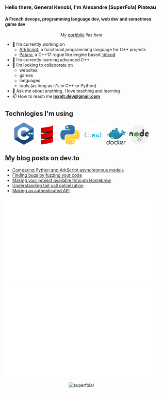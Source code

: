 ### Hello there, General Kenobi, I'm Alexandre (SuperFola) Plateau
#### A French devops, programming language dev, web dev and sometimes game dev

<p align="center">
    <i>My <a href="https://superfola.github.io/">portfolio</a> lies here</i>
</p>

<p>
    <ul>
        <li>🔭 I’m currently working on
            <ul>
                <li><a href=https://github.com/ArkScript-lang/Ark>ArkScript</a>, a functional programming language for C++ projects</li>
                <li><a href=https://github.com/SuperFola/Pataro>Pataro</a>, a C++17 rogue like engine based <a href=https://github.com/libtcod/libtcod>libtcod</a></li>
            </ul>
        </li>
        <li>🌱 I’m currently learning advanced C++</li>
        <li>👯 I’m looking to collaborate on
            <ul>
                <li>websites</li>
                <li>games</li>
                <li>languages</li>
                <li>tools (as long as it's in C++ or Python)</li>
            </ul>
        </li>
        <li>💬 Ask me about anything, I love teaching and learning</li>
        <li>📫 How to reach me <strong><a href=mailto:lexplt.dev@gmail.com>lexplt.dev@gmail.com</a></strong></li>
    </ul>
</p>

## Technlogies I'm using
<p align="center">
    <img width="64px" src="images/cpp-lang.png" />&nbsp;&nbsp;
    <img width="64px" src="images/scala.png" />&nbsp;&nbsp;
    <img width="64px" src="images/python-lang.png" />&nbsp;&nbsp;
    <img width="64px" src="images/ArkTransparent-by-mazz.png" />&nbsp;&nbsp;
    <img width="64px" src="images/docker.png" />&nbsp;&nbsp;
    <img width="64px" src="images/nodejs.png" />
</p>

## My blog posts on dev.to
<!-- BLOG-POST-LIST:START -->
- [Comparing Python and ArkScript asynchronous models](https://dev.to/lexplt/comparing-python-and-arkscript-asynchronous-models-3l60)
- [Finding bugs by fuzzing your code](https://dev.to/lexplt/finding-bugs-by-fuzzing-your-code-1b0e)
- [Making your project available through Homebrew](https://dev.to/lexplt/making-your-project-available-through-homebrew-1ll5)
- [Understanding tail-call optimization](https://dev.to/lexplt/understanding-tail-call-optimization-3562)
- [Making an authenticated API](https://dev.to/lexplt/making-an-authenticated-api-2paj)
<!-- BLOG-POST-LIST:END -->

<p align="center">
    <img src="/generated/overview.svg" alt="SuperFola GitHub statistics" />
    <img src="/generated/languages.svg" alt="SuperFola most used languages" />
</p>
<p align="center">
    <img src=https://komarev.com/ghpvc/?username=superfola&color=blueviolet&style=flat-square alt=superfola/>
</p>


